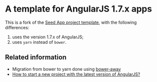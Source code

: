 # A template for AngularJS 1.7.x apps

This is a fork of the [Seed App project template](https://github.com/angular/angular-seed), with the following differences:

1. uses the version 1.7.x of AngularJS;
2. uses `yarn` instead of `bower`.

## Related information

* Migration from bower to yarn done using [bower-away](https://github.com/sheerun/bower-away)
* [How to start a new project with the latest version of AngularJS?](https://stackoverflow.com/questions/50999557/how-to-start-a-new-project-with-the-latest-version-of-angularjs)
